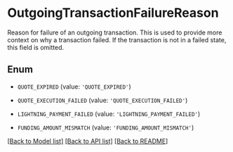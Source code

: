 # OutgoingTransactionFailureReason

Reason for failure of an outgoing transaction. This is used to provide more context on why a transaction failed. If the transaction is not in a failed state, this field is omitted.

## Enum

* `QUOTE_EXPIRED` (value: `'QUOTE_EXPIRED'`)

* `QUOTE_EXECUTION_FAILED` (value: `'QUOTE_EXECUTION_FAILED'`)

* `LIGHTNING_PAYMENT_FAILED` (value: `'LIGHTNING_PAYMENT_FAILED'`)

* `FUNDING_AMOUNT_MISMATCH` (value: `'FUNDING_AMOUNT_MISMATCH'`)

[[Back to Model list]](../README.md#documentation-for-models) [[Back to API list]](../README.md#documentation-for-api-endpoints) [[Back to README]](../README.md)


